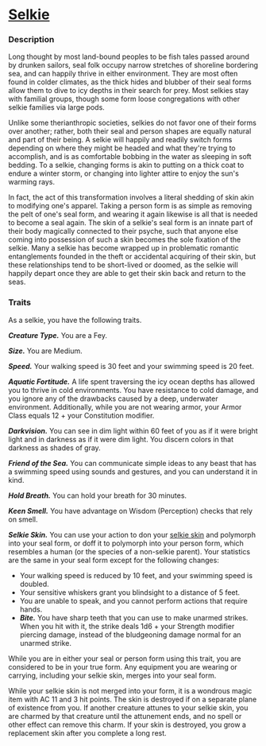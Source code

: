 # [Selkie](https://github.com/mpanighetti/dnd5e-species/blob/main/fey/selkie.md)

### Description

Long thought by most land-bound peoples to be fish tales passed around by drunken sailors, seal folk occupy narrow stretches of shoreline bordering sea, and can happily thrive in either environment. They are most often found in colder climates, as the thick hides and blubber of their seal forms allow them to dive to icy depths in their search for prey. Most selkies stay with familial groups, though some form loose congregations with other selkie families via large pods.

Unlike some therianthropic societies, selkies do not favor one of their forms over another; rather, both their seal and person shapes are equally natural and part of their being. A selkie will happily and readily switch forms depending on where they might be headed and what they're trying to accomplish, and is as comfortable bobbing in the water as sleeping in soft bedding. To a selkie, changing forms is akin to putting on a thick coat to endure a winter storm, or changing into lighter attire to enjoy the sun's warming rays.

In fact, the act of this transformation involves a literal shedding of skin akin to modifying one's apparel. Taking a person form is as simple as removing the pelt of one's seal form, and wearing it again likewise is all that is needed to become a seal again. The skin of a selkie's seal form is an innate part of their body magically connected to their psyche, such that anyone else coming into possession of such a skin becomes the sole fixation of the selkie. Many a selkie has become wrapped up in problematic romantic entanglements founded in the theft or accidental acquiring of their skin, but these relationships tend to be short-lived or doomed, as the selkie will happily depart once they are able to get their skin back and return to the seas.

### Traits

As a selkie, you have the following traits.

_**Creature Type.**_ You are a Fey.

_**Size.**_ You are Medium.

_**Speed.**_ Your walking speed is 30 feet and your swimming speed is 20 feet.

_**Aquatic Fortitude.**_ A life spent traversing the icy ocean depths has allowed you to thrive in cold environments. You have resistance to cold damage, and you ignore any of the drawbacks caused by a deep, underwater environment. Additionally, while you are not wearing armor, your Armor Class equals 12 + your Constitution modifier.

_**Darkvision.**_ You can see in dim light within 60 feet of you as if it were bright light and in darkness as if it were dim light. You discern colors in that darkness as shades of gray.

_**Friend of the Sea.**_ You can communicate simple ideas to any beast that has a swimming speed using sounds and gestures, and you can understand it in kind.

_**Hold Breath.**_ You can hold your breath for 30 minutes.

_**Keen Smell.**_ You have advantage on Wisdom (Perception) checks that rely on smell.

_**Selkie Skin.**_ You can use your action to don your [selkie skin](https://github.com/mpanighetti/dnd5e-magic-items/blob/main/wondrous-items/selkie-skin.md) and polymorph into your seal form, or doff it to polymorph into your person form, which resembles a human (or the species of a non-selkie parent). Your statistics are the same in your seal form except for the following changes:

- Your walking speed is reduced by 10 feet, and your swimming speed is doubled.
- Your sensitive whiskers grant you blindsight to a distance of 5 feet.
- You are unable to speak, and you cannot perform actions that require hands.
- _**Bite.**_ You have sharp teeth that you can use to make unarmed strikes. When you hit with it, the strike deals 1d6 + your Strength modifier piercing damage, instead of the bludgeoning damage normal for an unarmed strike.

While you are in either your seal or person form using this trait, you are considered to be in your true form. Any equipment you are wearing or carrying, including your selkie skin, merges into your seal form.

While your selkie skin is not merged into your form, it is a wondrous magic item with AC 11 and 3 hit points. The skin is destroyed if on a separate plane of existence from you. If another creature attunes to your selkie skin, you are charmed by that creature until the attunement ends, and no spell or other effect can remove this charm. If your skin is destroyed, you grow a replacement skin after you complete a long rest.
